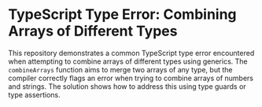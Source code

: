 # TypeScript Type Error: Combining Arrays of Different Types

This repository demonstrates a common TypeScript type error encountered when attempting to combine arrays of different types using generics.  The `combineArrays` function aims to merge two arrays of any type, but the compiler correctly flags an error when trying to combine arrays of numbers and strings.  The solution shows how to address this using type guards or type assertions.
